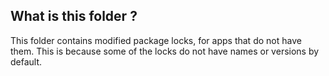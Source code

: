 ## What is this folder ?

This folder contains modified package locks, for apps that do not have them. This is because some of the locks do not have names or versions by default.
